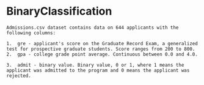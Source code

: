 # BinaryClassification

	Admissions.csv dataset contains data on 644 applicants with the following columns:

	1.  gre - applicant's score on the Graduate Record Exam, a generalized test for prospective graduate students. Score ranges from 200 to 800.
	2.  gpa - college grade point average. Continuous between 0.0 and 4.0.
	
  	3.  admit - binary value. Binary value, 0 or 1, where 1 means the applicant was admitted to the program and 0 means the applicant was rejected.


